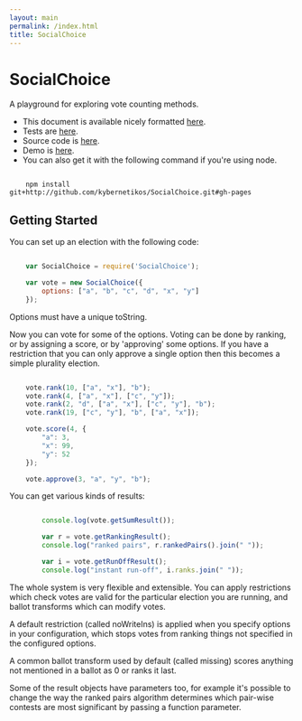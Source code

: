 ```yaml
---
layout: main
permalink: /index.html
title: SocialChoice
---
```


<script type="text/javascript" src="target/SocialChoice.js"></script>

SocialChoice
============

A playground for exploring vote counting methods.

* This document is available nicely formatted [here](http://kybernetikos.github.io/SocialChoice).
* Tests are [here](http://kybernetikos.github.io/SocialChoice/scenarios).
* Source code is [here](https://github.com/kybernetikos/SocialChoice).
* Demo is [here](http://kybernetikos.github.io/SocialChoice/demo/).
* You can also get it with the following command if you're using node.

```

    npm install git+http://github.com/kybernetikos/SocialChoice.git#gh-pages

```

Getting Started
---------------

You can set up an election with the following code:

```javascript

	var SocialChoice = require('SocialChoice');

	var vote = new SocialChoice({
		options: ["a", "b", "c", "d", "x", "y"]
	});

```
Options must have a unique toString.

Now you can vote for some of the options. Voting can be done by ranking, or by assigning a score, or
by 'approving' some options.  If you have a restriction that you can only approve a single option
then this becomes a simple plurality election.

```javascript

	vote.rank(10, ["a", "x"], "b");
	vote.rank(4, ["a", "x"], ["c", "y"]);
	vote.rank(2, "d", ["a", "x"], ["c", "y"], "b");
	vote.rank(19, ["c", "y"], "b", ["a", "x"]);

	vote.score(4, {
		"a": 3,
		"x": 99,
		"y": 52
	});

	vote.approve(3, "a", "y", "b");

```

You can get various kinds of results:

```javascript

		console.log(vote.getSumResult());

		var r = vote.getRankingResult();
		console.log("ranked pairs", r.rankedPairs().join(" "));

		var i = vote.getRunOffResult();
		console.log("instant run-off", i.ranks.join(" "));

```

The whole system is very flexible and extensible.  You can apply restrictions which check votes are
valid for the particular election you are running, and ballot transforms which can modify votes.

A default restriction (called noWriteIns) is applied when you specify options in your configuration,
which stops votes from ranking things not specified in the configured options.

A common ballot transform used by default (called missing) scores anything not mentioned in a ballot
as 0 or ranks it last.

Some of the result objects have parameters too, for example it's possible to change the way the
ranked pairs algorithm determines which pair-wise contests are most significant by passing a
function parameter.